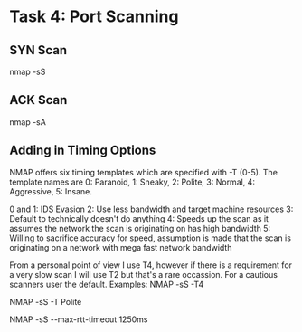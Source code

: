 # Task 4: Port Scanning

## SYN Scan
nmap -sS <ip address>

## ACK Scan
nmap -sA <ip address>

## Adding in Timing Options
NMAP offers six timing templates which are specified with -T (0-5).  The template names are 0: Paranoid, 1: Sneaky, 2: Polite, 3: Normal, 4: Aggressive, 5: Insane.

0 and 1: IDS Evasion
2: Use less bandwidth and target machine resources
3: Default to technically doesn't do anything
4: Speeds up the scan as it assumes the network the scan is originating on has high bandwidth
5: Willing to sacrifice accuracy for speed, assumption is made that the scan is originating on a network with mega fast network bandwidth

From a personal point of view I use T4, however if there is a requirement for a very slow scan I will use T2 but that's a rare occassion. 
For a cautious scanners user the default.
Examples:
NMAP -sS -T4 <ip address>

NMAP -sS -T Polite <ip address>

NMAP -sS --max-rtt-timeout 1250ms <ip address>

